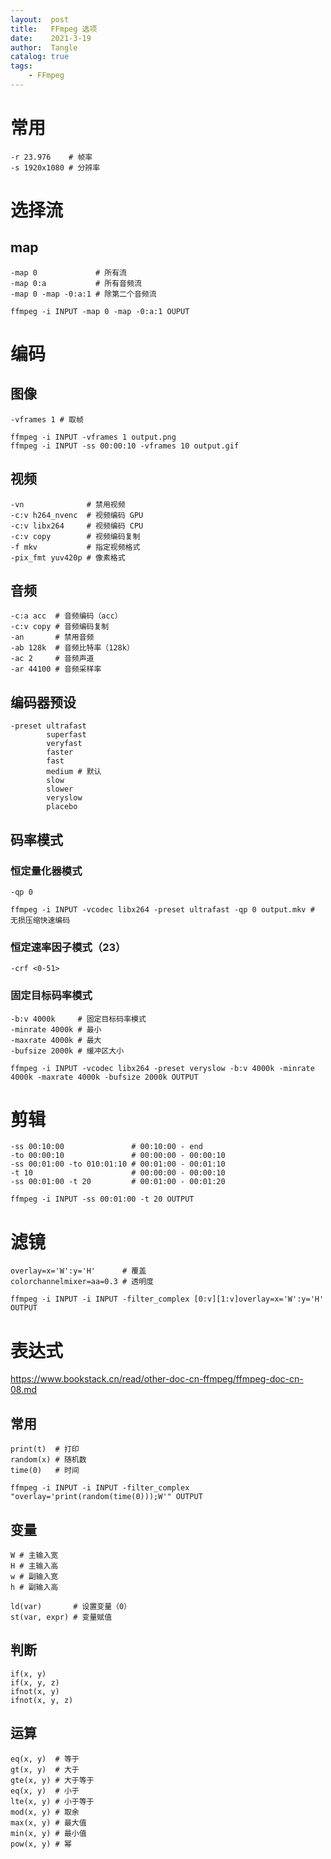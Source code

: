 ```yaml
---
layout:  post
title:   FFmpeg 选项
date:    2021-3-19
author:  Tangle
catalog: true
tags:
    - FFmpeg
---
```


# 常用

```
-r 23.976    # 帧率
-s 1920x1080 # 分辨率
```

# 选择流

## map

```
-map 0             # 所有流
-map 0:a           # 所有音频流
-map 0 -map -0:a:1 # 除第二个音频流
```

```
ffmpeg -i INPUT -map 0 -map -0:a:1 OUPUT
```

# 编码

## 图像

```
-vframes 1 # 取帧
```

```
ffmpeg -i INPUT -vframes 1 output.png
ffmpeg -i INPUT -ss 00:00:10 -vframes 10 output.gif
```

## 视频

```
-vn              # 禁用视频
-c:v h264_nvenc  # 视频编码 GPU
-c:v libx264     # 视频编码 CPU
-c:v copy        # 视频编码复制
-f mkv           # 指定视频格式
-pix_fmt yuv420p # 像素格式
```

## 音频

```
-c:a acc  # 音频编码（acc）
-c:v copy # 音频编码复制
-an       # 禁用音频
-ab 128k  # 音频比特率（128k）
-ac 2     # 音频声道
-ar 44100 # 音频采样率
```

## 编码器预设

```
-preset ultrafast
        superfast
        veryfast
        faster
        fast
        medium # 默认
        slow
        slower
        veryslow
        placebo
```

## 码率模式

### 恒定量化器模式

```
-qp 0
```

```
ffmpeg -i INPUT -vcodec libx264 -preset ultrafast -qp 0 output.mkv # 无损压缩快速编码
```

### 恒定速率因子模式（23）

```
-crf <0-51>
```

### 固定目标码率模式

```
-b:v 4000k     # 固定目标码率模式
-minrate 4000k # 最小
-maxrate 4000k # 最大
-bufsize 2000k # 缓冲区大小
```

```
ffmpeg -i INPUT -vcodec libx264 -preset veryslow -b:v 4000k -minrate 4000k -maxrate 4000k -bufsize 2000k OUTPUT
```

# 剪辑

```
-ss 00:10:00               # 00:10:00 - end
-to 00:00:10               # 00:00:00 - 00:00:10
-ss 00:01:00 -to 010:01:10 # 00:01:00 - 00:01:10
-t 10                      # 00:00:00 - 00:00:10
-ss 00:01:00 -t 20         # 00:01:00 - 00:01:20
```

```
ffmpeg -i INPUT -ss 00:01:00 -t 20 OUTPUT
```

# 滤镜

```
overlay=x='W':y='H'      # 覆盖
colorchannelmixer=aa=0.3 # 透明度
```

```
ffmpeg -i INPUT -i INPUT -filter_complex [0:v][1:v]overlay=x='W':y='H' OUTPUT
```

# 表达式

<https://www.bookstack.cn/read/other-doc-cn-ffmpeg/ffmpeg-doc-cn-08.md>

## 常用

```
print(t)  # 打印
random(x) # 随机数
time(0)   # 时间
```

```
ffmpeg -i INPUT -i INPUT -filter_complex "overlay='print(random(time(0)));W'" OUTPUT
```

## 变量

```
W # 主输入宽
H # 主输入高
w # 副输入宽
h # 副输入高
```

```
ld(var)       # 设置变量（0）
st(var, expr) # 变量赋值
```

## 判断

```
if(x, y)
if(x, y, z)
ifnot(x, y)
ifnot(x, y, z)
```

## 运算

```
eq(x, y)  # 等于
gt(x, y)  # 大于
gte(x, y) # 大于等于
eq(x, y)  # 小于
lte(x, y) # 小于等于
mod(x, y) # 取余
max(x, y) # 最大值
min(x, y) # 最小值
pow(x, y) # 幂
```

